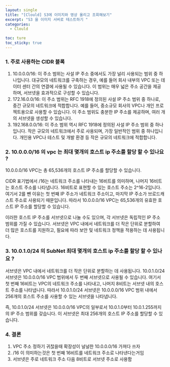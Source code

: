 ```yaml
---
layout: single
title: "[Clould] S3에 이미지와 영상 올리고 조회해보기"
excerpt: "S3 을 이미지 서버로 테스트하기 "
categories:
  - Clould

toc: ture
toc_sticky: true
---
```


<!-- 위는 머릿말임 아래부터 포스트 본문 -->

### 1. 주로 사용하는 CIDR 블록

1. 10.0.0.0/16: 이 주소 범위는 사설 IP 주소 중에서도 가장 널리 사용되는 범위 중 하나입니다. 대규모의 네트워크를 구축하는 경우, 예를 들어 회사 내부의 VPC 또는 데이터 센터 간의 연결에 사용될 수 있습니다. 이 범위는 매우 넓은 주소 공간을 제공하며, 서브넷을 효과적으로 구성할 수 있습니다.
2. 172.16.0.0/16: 이 주소 범위는 RFC 1918에 정의된 사설 IP 주소 범위 중 하나로, 중간 규모의 네트워크에 적합합니다. 예를 들어, 중소규모 회사의 VPC나 개인 프로젝트용으로 사용할 수 있습니다. 이 주소 범위도 충분한 IP 주소를 제공하며, 여러 개의 서브넷을 생성할 수 있습니다.
3. 192.168.0.0/16: 이 주소 범위 역시 RFC 1918에 정의된 사설 IP 주소 범위 중 하나입니다. 작은 규모의 네트워크에서 주로 사용되며, 가장 일반적인 범위 중 하나입니다. 개인용 VPC나 테스트 및 개발 환경 등 작은 규모의 네트워크에 적합합니다.

### 2. 10.0.0.0/16 의 vpc 는 최대 몇개의 호스트 ip 주소를 할당 할 수 있나요 ?

10.0.0.0/16 VPC는 총 65,536개의 호스트 IP 주소를 할당할 수 있습니다.

CIDR 표기법에서 /16는 네트워크 주소를 나타내는 16비트를 의미하며, 나머지 16비트는 호스트 주소를 나타냅니다. 16비트로 표현할 수 있는 호스트 주소는 2^16-2입니다. 여기서 2를 뺀 이유는 첫 번째 IP 주소가 네트워크 주소이고, 마지막 IP 주소가 브로드캐스트 주소로 사용되기 때문입니다. 따라서 10.0.0.0/16 VPC는 65,536개의 유효한 호스트 IP 주소를 할당할 수 있습니다.

이러한 호스트 IP 주소를 서브넷으로 나눌 수도 있으며, 각 서브넷은 독립적인 IP 주소 범위를 가질 수 있습니다. 서브넷은 VPC 내에서 네트워크를 더 작은 단위로 분할하여 더 많은 호스트를 지원하고, 필요에 따라 보안 및 네트워크 정책을 적용하는 데 사용됩니다.

### 3. 10.0.1.0/24 의 SubNet 최대 몇개의 호스트 ip 주소를 할당 할 수 있나요 ?

서브넷은 VPC 내에서 네트워크를 더 작은 단위로 분할하는 데 사용됩니다. 10.0.1.0/24 서브넷은 10.0.0.0/16 VPC 범위에서 두 번째 서브넷으로 사용될 수 있습니다. 여기서 첫 번째 16비트는 VPC의 네트워크 주소를 나타내고, 나머지 8비트는 서브넷 내의 호스트 주소를 나타냅니다. 따라서 10.0.1.0/24 서브넷은 10.0.0.0/16 VPC 범위 내에서 256개의 호스트 주소를 사용할 수 있는 서브넷을 나타냅니다.

즉, 10.0.1.0/24 서브넷은 10.0.0.0/16 VPC의 일부로서 10.0.1.0부터 10.0.1.255까지의 IP 주소 범위를 갖습니다. 이 서브넷은 최대 256개의 호스트 IP 주소를 할당할 수 있습니다.

### 4. 결론

1. VPC 주소 정하기 귀찮을때 확장성이 널널한 10.0.0.0/16 가져다 쓰자
2. /16 이 의미하는것은 첫 번째 16비트를 네트워크 주소로 나타낸다는거임
3. 서브넷은 주로 네트워크 주소 다음 8비트로 서브넷 주소로 사용함
